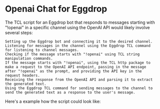 # Openai Chat for Eggdrop

The TCL script for an Eggdrop bot that responds to messages starting with "!openai" in a specific channel using the OpenAI API would likely involve several steps:

    Setting up the Eggdrop bot and connecting it to the desired channel.
    Listening for messages in the channel using the Eggdrop TCL command for listening to channel messages.
    Checking if the message starts with "!openai" using TCL string manipulation commands.
    If the message starts with "!openai", using the TCL http package to make a request to the OpenAI API endpoint, passing in the message after "!openai" as the prompt, and providing the API key in the request headers.
    Receiving the response from the OpenAI API and parsing it to extract the generated text.
    Using the Eggdrop TCL command for sending messages to the channel to send the generated text as a response to the user's message.

Here's a example how the script could look like:
